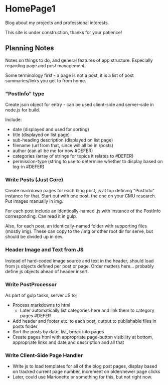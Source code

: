 # HomePage1

Blog about my projects and professional interests.

This site is under construction, thanks for your patience!

## Planning Notes

Notes on things to do, and general features of app structure.  Especially regarding page and post management.

Some terminology first - a page is not a post, it is a list of post summaries/links you get to from home.

### "PostInfo" type

Create json object for entry - can be used client-side and server-side in node.js for build.

Include:

* date (displayed and used for sorting)
* title (displayed on list page)
* sub-heading description (displayed on list page)
* filename (url from that, since will all be in /posts)
* author (can all be me for now #DEFER)
* categories (array of strings for topics it relates to #DEFER)
* permission-type (string to use to determine whether to display based on log-in #DEFER)
               
### Write Posts (Just Core)

Create markdown pages for each blog post, js at top defining "PostInfo" instance for that.  Start out with one post, the one on your CMU research.  Put images manually in img.

For each post include an identically-named .js with instance of the PostInfo corresponding.  Can read it in gulp.

Also, for each post, an identically-named folder with supporting files (mostly img).  These can copy to the /img or other root dir for serve, but should be divided up in dev.

### Header Image and Text from JS

Instead of hard-coded image source and text in the header, should load from js objects defined per post or page.  Order matters here... probably define js objects ahead of header insert.

### Write PostProcessor

As part of gulp tasks, server JS to;

* Process markdowns to html
	* Later automatically list categories here and link them to category pages #DEFER
* Add header and footer etc. to each post, output to publishable files in posts folder
* Sort the posts by date, list, break into pages
* Create pages html with appropriate page-button visibility at bottom, appropriate links and date and description and all that

### Write Client-Side Page Handler

* Write js to load templates for all of the blog post pages, display based on tracked current page number, increment on older/newer page clicks
* Later, could use Marionette or something for this, but not right now.
